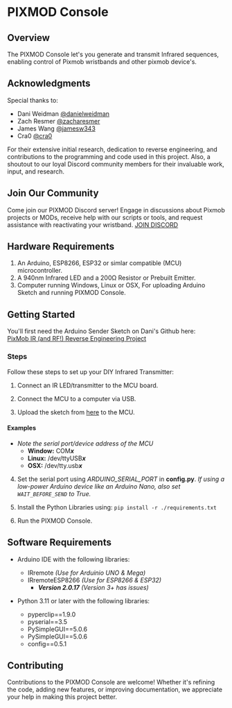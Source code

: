 # PIXMOD Console

## Overview
The PIXMOD Console let's you   generate and transmit Infrared  sequences, enabling control of Pixmob wristbands and other pixmob device's.

## Acknowledgments
Special thanks to:
- Dani Weidman [@danielweidman](https://github.com/danielweidman)
- Zach Resmer  [@zacharesmer](https://github.com/zacharesmer)
- James Wang   [@jamesw343](https://github.com/jamesw343)
- Cra0         [@cra0](https://github.com/cra0)

For their extensive initial research, dedication to reverse engineering, and contributions to the programming and code used in this project. Also, a shoutout to our loyal Discord community members for their invaluable work, input, and research.

## Join Our Community
Come join our PIXMOD Discord server! Engage in discussions about Pixmob projects or MODs, receive help with our scripts or tools, and request assistance with reactivating your wristband.
[JOIN DISCORD](https://discord.gg/UYqTjC7xp3)

## Hardware Requirements
1. An Arduino, ESP8266, ESP32 or simlar compatible (MCU) microcontroller.
2. A 940nm Infrared LED and a 200Ω Resistor or Prebuilt Emitter.
3. Computer running Windows, Linux or OSX, For uploading Arduino Sketch and running PIXMOD Console.

## Getting Started
You'll first need the Arduino Sender Sketch on Dani's Github here:<br />
[PixMob IR (and RF!) Reverse Engineering Project](https://github.com/danielweidman/pixmob-ir-reverse-engineering/tree/main/arduino_sender)

### Steps
Follow these steps to set up your DIY Infrared Transmitter:

1. Connect an IR LED/transmitter to the MCU board.

2. Connect the MCU to a computer via USB.

3. Upload the sketch from [here](https://github.com/danielweidman/pixmob-ir-reverse-engineering/tree/main/arduino_sender) to the MCU.

  #### Examples
- *Note the serial port/device address of the MCU*
  - **Window:** COM***x***
  - **Linux:** /dev/ttyUSB***x***
  - **OSX:** /dev/tty.usb***x***
  
4. Set the serial port using  *ARDUINO_SERIAL_PORT* in **config.py**.
*If using a low-power Arduino device like an Arduino Nano, also set `WAIT_BEFORE_SEND` to True.*

5. Install the Python Libraries using:
    ``` pip install -r ./requirements.txt ```

6. Run the PIXMOD Console.

## Software Requirements
- Arduino IDE with the following libraries:
  - IRremote *(Use for Arduinio UNO & Mega)*
  - IRremoteESP8266 *(Use for ESP8266 & ESP32)*
    - ***Version 2.0.17*** *(Version 3+ has issues)*

- Python 3.11 or later with the following libraries:
  - pyperclip==1.9.0
  - pyserial==3.5
  - PySimpleGUI==5.0.6
  - PySimpleGUI==5.0.6
  - config==0.5.1

## Contributing
Contributions to the PIXMOD Console are welcome! Whether it's refining the code, adding new features, or improving documentation, we appreciate your help in making this project better.
